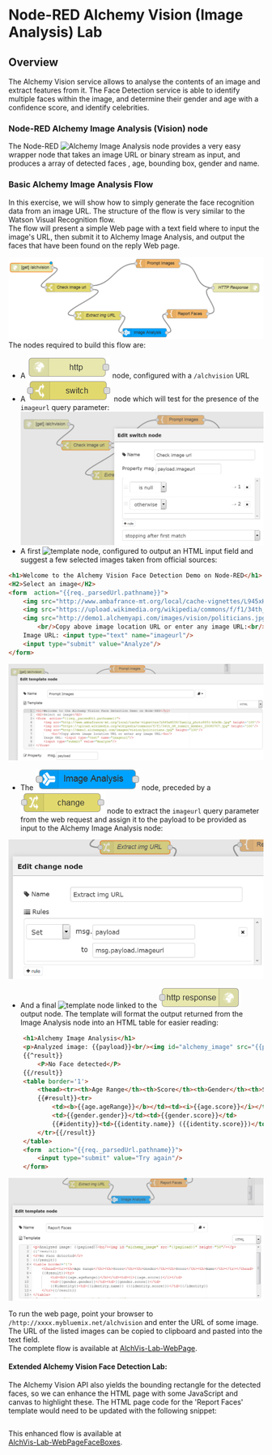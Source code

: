 #  Node-RED Alchemy Vision (Image Analysis) Lab
## Overview
The Alchemy Vision service allows to analyse the contents of an image and extract features from it. The Face Detection service is able to identify multiple faces within the image, and determine their gender and age with a confidence score, and identify celebrities.

### Node-RED Alchemy Image Analysis (Vision) node
The Node-RED ![`Alchemy Image Analysis`](images/node-red_Alchemy_Image_Analysis.png) node provides a very easy wrapper node that takes an image URL or binary stream as input, and produces a array of detected faces , age, bounding box, gender and name.

### Basic Alchemy Image Analysis Flow
In this exercise, we will show how to simply generate the face recognition data from an image URL. The structure of the flow is very similar to the Watson Visual Recognition flow.  
The flow will present a simple Web page with a text field where to input the image's URL, then submit it to Alchemy Image Analysis, and output the faces that have been found on the reply Web page.

![AlchVis-FaceDetectionFlow](images/AlchVis-FaceDetectionFlow.png)  
The nodes required to build this flow are:

 - A ![`HTTPInput`](images/node-red/HTTPInput.png) node, configured with a `/alchvision` URL
 - A ![`switch`](images/node-red/switch.png) node which will test for the presence of the `imageurl` query parameter:  
   ![AlchVis-Lab-Switch-Node-Props](images/AlchVision/AlchVis-Lab-Switch-Node-Props.png)
 - A first ![template](images/node-red/template.png) node, configured to output an HTML input field and suggest a few selected images taken from official sources:
```HTML
<h1>Welcome to the Alchemy Vision Face Detection Demo on Node-RED</h1>
<H2>Select an image</H2>
<form  action="{{req._parsedUrl.pathname}}">
    <img src="http://www.ambafrance-mt.org/local/cache-vignettes/L945xH539/family_photo8851-b0e9b.jpg" height='100'/>
    <img src="https://upload.wikimedia.org/wikipedia/commons/f/f1/34th_G8_summit_member_20080707.jpg" height='100'/>
    <img src="http://demo1.alchemyapi.com/images/vision/politicians.jpg" height='100'/>
        <br/>Copy above image location URL or enter any image URL:<br/>
    Image URL: <input type="text" name="imageurl"/>
    <input type="submit" value="Analyze"/>
</form>
```
![AlchVis-Lab-TemplatePrompt-Node-Props](images/AlchVision/AlchVis-Lab-TemplatePrompt-Node-Props.png)

 - The ![`Alchemy Image Analysis`](images/node-red/Alchemy_Image_Analysis.png) node, preceded by a ![change](images/node-red/change.png) node to extract the `imageurl` query parameter from the web request and assign it to the payload to be provided as input to the Alchemy Image Analysis node:
 
![AlchVis-Lab-Change_and_IA-Node-Props](images/AlchVision/AlchVis-Lab-Change_and_IA-Node-Props.png)

 - And a final  ![`template`](images/node-red/template.png) node linked to the ![`HTTPResponse`](images/node-red/HTTPResponse.png) output node. The template will format the output returned from the Image Analysis node into an HTML table for easier reading:
```HTML
    <h1>Alchemy Image Analysis</h1>
    <p>Analyzed image: {{payload}}<br/><img id="alchemy_image" src="{{payload}}" height="50"/></p>
    {{^result}}
        <P>No Face detected</P>
    {{/result}}
    <table border='1'>
        <thead><tr><th>Age Range</th><th>Score</th><th>Gender</th><th>Score</th><th>Name</th></tr></thead>
        {{#result}}<tr>
            <td><b>{{age.ageRange}}</b></td><td><i>{{age.score}}</i></td>
            <td>{{gender.gender}}</td><td>{{gender.score}}</td>
            {{#identity}}<td>{{identity.name}} ({{identity.score}})</td>{{/identity}}
        </tr>{{/result}}
    </table>
    <form  action="{{req._parsedUrl.pathname}}">
        <input type="submit" value="Try again"/>
    </form>
```
![AlchVis-Lab-TemplateReport-Node-Props](images/AlchVision/AlchVis-Lab-TemplateReport-Node-Props.png)

To run the web page, point your browser to  `/http://xxxx.mybluemix.net/alchvision` and enter the URL of some  image. The URL of the listed images can be copied to clipboard and pasted into the text field.  
The complete flow is available at [AlchVis-Lab-WebPage](flows/AlchVision/AlchVis-Lab-WebPage.json).

#### Extended Alchemy Vision Face Detection Lab:
The Alchemy Vision API also yields the bounding rectangle for the detected faces, so we can enhance  the HTML page with some JavaScript and canvas to highlight these. The HTML page code for the 'Report Faces' template would need to be updated with the following snippet:  
```HTML
```
This enhanced flow is available at  
[AlchVis-Lab-WebPageFaceBoxes](flows/AlchVision/AlchVis-Lab-WebPageFaceBoxes.json).